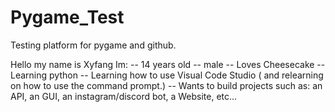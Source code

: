 # Pygame_Test
Testing platform for pygame and github.

Hello my name is Xyfang
Im:
-- 14 years old
-- male
-- Loves Cheesecake
-- Learning python
-- Learning how to use Visual Code Studio ( and relearning on how to use the command prompt.)
-- Wants to build projects such as: an API, an GUI, an instagram/discord bot, a Website, etc...
